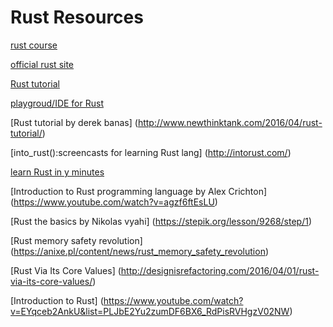 # Rust Resources

[rust course](http://cis198-2016s.github.io/)
  
[official rust site](https://www.rust-lang.org/)
 	
[Rust tutorial](http://stevedonovan.github.io/rust-gentle-intro/readme.html)
    
[playgroud/IDE for Rust](https://play.rust-lang.org/)
  
[Rust tutorial by derek banas]
(http://www.newthinktank.com/2016/04/rust-tutorial/) 

[into_rust():screencasts for learning Rust lang]
(http://intorust.com/)
  
[learn Rust in y minutes](https://learnxinyminutes.com/docs/rust/)

[Introduction to Rust programming language by Alex Crichton]
(https://www.youtube.com/watch?v=agzf6ftEsLU)

[Rust the basics by Nikolas vyahi]
(https://stepik.org/lesson/9268/step/1)
  
[Rust memory safety revolution]
(https://anixe.pl/content/news/rust_memory_safety_revolution)
  
[Rust Via Its Core Values]
(http://designisrefactoring.com/2016/04/01/rust-via-its-core-values/)
  
[Introduction to Rust]
(https://www.youtube.com/watch?v=EYqceb2AnkU&list=PLJbE2Yu2zumDF6BX6_RdPisRVHgzV02NW)
  
  
  
  
